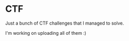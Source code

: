 # CTF
Just a bunch of CTF challenges that I managed to solve.

I'm working on uploading all of them :)
